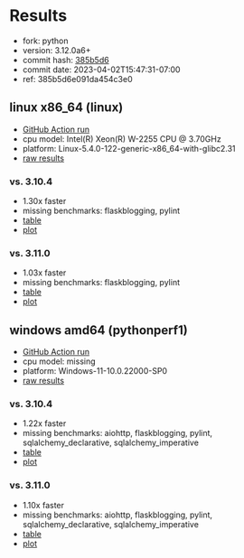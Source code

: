# Results

- fork: python
- version: 3.12.0a6+
- commit hash: [385b5d6](https://github.com/python/cpython/commit/385b5d6)
- commit date: 2023-04-02T15:47:31-07:00
- ref: 385b5d6e091da454c3e0

## linux x86_64 (linux)

- [GitHub Action run](https://github.com/faster-cpython/benchmarking/actions/runs/4627236855)
- cpu model: Intel(R) Xeon(R) W-2255 CPU @ 3.70GHz
- platform: Linux-5.4.0-122-generic-x86_64-with-glibc2.31
- [raw results](bm-20230402-linux-x86_64-python-385b5d6e091da454c3e0-3.12.0a6%2B-385b5d6.json)

### vs. 3.10.4

- 1.30x faster
- missing benchmarks: flaskblogging, pylint
- [table](bm-20230402-linux-x86_64-python-385b5d6e091da454c3e0-3.12.0a6%2B-385b5d6-vs-3.10.4.md)
- [plot](bm-20230402-linux-x86_64-python-385b5d6e091da454c3e0-3.12.0a6%2B-385b5d6-vs-3.10.4.png)

### vs. 3.11.0

- 1.03x faster
- missing benchmarks: flaskblogging, pylint
- [table](bm-20230402-linux-x86_64-python-385b5d6e091da454c3e0-3.12.0a6%2B-385b5d6-vs-3.11.0.md)
- [plot](bm-20230402-linux-x86_64-python-385b5d6e091da454c3e0-3.12.0a6%2B-385b5d6-vs-3.11.0.png)

## windows amd64 (pythonperf1)

- [GitHub Action run](https://github.com/faster-cpython/benchmarking/actions/runs/4627792073)
- cpu model: missing
- platform: Windows-11-10.0.22000-SP0
- [raw results](bm-20230402-pythonperf1-amd64-python-385b5d6e091da454c3e0-3.12.0a6%2B-385b5d6.json)

### vs. 3.10.4

- 1.22x faster
- missing benchmarks: aiohttp, flaskblogging, pylint, sqlalchemy_declarative, sqlalchemy_imperative
- [table](bm-20230402-pythonperf1-amd64-python-385b5d6e091da454c3e0-3.12.0a6%2B-385b5d6-vs-3.10.4.md)
- [plot](bm-20230402-pythonperf1-amd64-python-385b5d6e091da454c3e0-3.12.0a6%2B-385b5d6-vs-3.10.4.png)

### vs. 3.11.0

- 1.10x faster
- missing benchmarks: aiohttp, flaskblogging, pylint, sqlalchemy_declarative, sqlalchemy_imperative
- [table](bm-20230402-pythonperf1-amd64-python-385b5d6e091da454c3e0-3.12.0a6%2B-385b5d6-vs-3.11.0.md)
- [plot](bm-20230402-pythonperf1-amd64-python-385b5d6e091da454c3e0-3.12.0a6%2B-385b5d6-vs-3.11.0.png)

